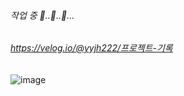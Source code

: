 
###### 작업 중 🐢..🐢..🐢...
###### https://velog.io/@yyjh222/프로젝트-기록


![image](https://github.com/yzinnie/SAN-CHECK/assets/126447980/d66eb056-0b6e-4389-a2c2-a223f2b0eb04)


